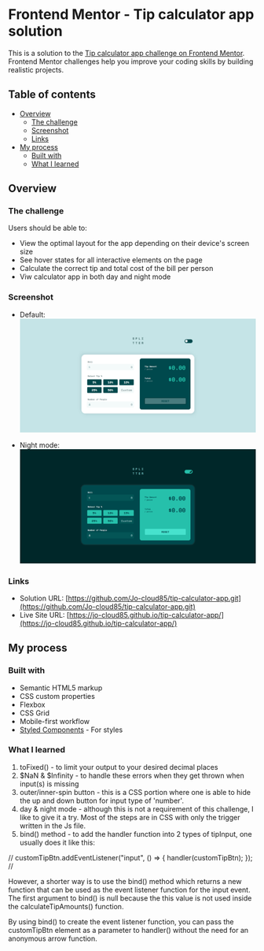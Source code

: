# Frontend Mentor - Tip calculator app solution

This is a solution to the [Tip calculator app challenge on Frontend Mentor](https://www.frontendmentor.io/challenges/tip-calculator-app-ugJNGbJUX). Frontend Mentor challenges help you improve your coding skills by building realistic projects.

## Table of contents

- [Overview](#overview)
  - [The challenge](#the-challenge)
  - [Screenshot](#screenshot)
  - [Links](#links)
- [My process](#my-process)
  - [Built with](#built-with)
  - [What I learned](#what-i-learned)

## Overview

### The challenge

Users should be able to:

- View the optimal layout for the app depending on their device's screen size
- See hover states for all interactive elements on the page
- Calculate the correct tip and total cost of the bill per person
- Viw calculator app in both day and night mode

### Screenshot

- Default: ![images/Day-mode.png](images/Day-mode.png)

- Night mode: ![images/Night-mode.png](images/Night-mode.png)

### Links

- Solution URL: [https://github.com/Jo-cloud85/tip-calculator-app.git](https://github.com/Jo-cloud85/tip-calculator-app.git)
- Live Site URL: [https://jo-cloud85.github.io/tip-calculator-app/](https://jo-cloud85.github.io/tip-calculator-app/)

## My process

### Built with

- Semantic HTML5 markup
- CSS custom properties
- Flexbox
- CSS Grid
- Mobile-first workflow
- [Styled Components](https://styled-components.com/) - For styles

### What I learned

1. toFixed() - to limit your output to your desired decimal places
2. $NaN & $Infinity - to handle these errors when they get thrown when input(s) is missing
3. outer/inner-spin button - this is a CSS portion where one is able to hide the up and down button for input type of 'number'.
4. day & night mode - although this is not a requirement of this challenge, I like to give it a try. Most of the steps are in CSS with only the trigger written in the Js file.
5. bind() method - to add the handler function into 2 types of tipInput, one usually does it like this:

//
customTipBtn.addEventListener("input", () => {
handler(customTipBtn);
});
//

However, a shorter way is to use the bind() method which returns a new function that can be used as the event listener function for the input event. The first argument to bind() is null because the this value is not used inside the calculateTipAmounts() function.

By using bind() to create the event listener function, you can pass the customTipBtn element as a parameter to handler() without the need for an anonymous arrow function.
